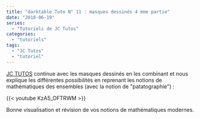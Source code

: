 ```yaml
---
title: "darktable Tuto N° 11 : masques dessinés 4 ème partie"
date: "2018-06-19"
series:
  - "Tutoriels de JC Tutos"
categories: 
  - "tutoriels"
tags: 
  - "JC Tutos"
  - "tutoriel"
---
```


[JC TUTOS](https://www.youtube.com/channel/UChkmJoz4r375C6F2eym99YQ) continue avec les masques dessinés en les combinant et nous explique les différentes possibilités en reprenant les notions de mathématiques des ensembles (avec la notion de "patatographie") : 

{{< youtube KzA5_OFTRWM >}}

Bonne visualisation et révision de vos notions de mathématiques modernes.
